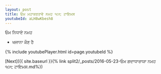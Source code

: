 ```yaml
---
layout: post
title: ਓਮ ਮਹਾਕਰਤਾਵੇ ਨਮਹ ੧੦੮ ਟਾਇਮਸ
youtubeId: aLH8wKbesh8
---
```

 
 
 ਓਮ ਨਿਧਾਏ ਨਮਹ  
 
 -  ਖਜਾਨਾ ਕੌਣ ਹੈ 
 
  
 
  
 
 
 
 
 
 


{% include youtubePlayer.html id=page.youtubeId %}
 
[Next]({{ site.baseurl }}{% link  split2/_posts/2016-05-23-ਓਮ ਗਦਾਧਾਰਾਯਾ ਨਮਹ ੧੦੮ ਟਾਇਮਸ.md%})
 
